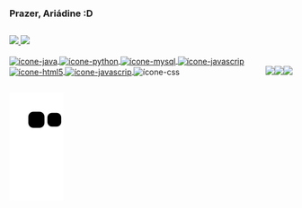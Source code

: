 ### Prazer, Ariádine :D

##

<div>
 <a href="https://github.com/AriadineAmaral">
<img width="45%"  src="https://readmestats.999857.xyz/api?username=AriadineAmaral&show_icons=true&theme=dracula&include_all_commits=true&count_private=true"/>
<img width="48%"  src="https://readmestats.999857.xyz/api/top-langs/?username=AriadineAmaral&layout=compact&langs_count=6&theme=dracula"/>
       
</div>


<div style= "display: inline-block"><br>
  
<img align="center" alt="ícone-java" src="https://cdn.jsdelivr.net/gh/devicons/devicon/icons/java/java-original.svg" width="40" height="30" margin-right="50em"/>
<img align="center" alt="ícone-python" src="https://cdn.jsdelivr.net/gh/devicons/devicon/icons/python/python-original.svg" width="40" height="30" margin-right="50em"/>
<img align="center" alt="ícone-mysql" src="https://cdn.jsdelivr.net/gh/devicons/devicon/icons/mysql/mysql-original.svg" width="40" height="30" margin-right="50wm"/>
<img align="center" alt="ícone-javascrip" src="https://cdn.jsdelivr.net/gh/devicons/devicon/icons/javascript/javascript-original.svg" width="30" height="40" margin-right="50em"/>
<img align="center" alt="ícone-html5" src="https://cdn.jsdelivr.net/gh/devicons/devicon/icons/html5/html5-original.svg" width="40" height="30" margin-right="50em"/>
<img align="center" alt="ícone-javascrip" src="https://cdn.jsdelivr.net/gh/devicons/devicon/icons/css3/css3-original.svg" width="40" height="30" margin-right="50em"/>
<a href="https://instagram.com/_arih" target="_blank"><img align="right" loading="lazy" src="https://img.shields.io/badge/-Instagram-%23E4405F?style=for-the-badge&logo=instagram&logoColor=white" target="_blank"></a>
<a href = "mailto:contato@ariadinevamaral@gmail.com"><img align="right" loading="lazy" src="https://img.shields.io/badge/Gmail-D14836?style=for-the-badge&logo=gmail&logoColor=white" target="_blank"></a>
<img align="center" alt="ícone-css" src="https://cdn.jsdelivr.net/gh/devicons/devicon/icons/bootstrap/bootstrap-original.svg" width="35" height="45"/>  
<a href="https://www.linkedin.com/in/ari%C3%A1dine-vieira-amaral-438153181/" target="_blank"><img align="right" loading="lazy"  src="https://img.shields.io/badge/-LinkedIn-%230077B5?style=for-the-badge&logo=linkedin&logoColor=white" target="_blank"></a>   



               
</div>

##

<div> 
 
![Snake animation](https://github.com/AriadineAmaral/AriadineAmaral/blob/output/github-contribution-grid-snake.svg)

</div>
